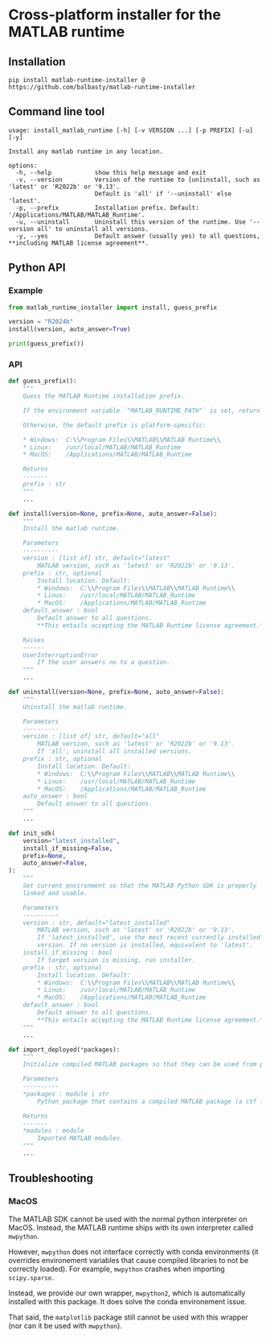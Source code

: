 # Cross-platform installer for the MATLAB runtime

## Installation

```shell
pip install matlab-runtime-installer @ https://github.com/balbasty/matlab-runtime-installer
```

## Command line tool

```text
usage: install_matlab_runtime [-h] [-v VERSION ...] [-p PREFIX] [-u] [-y]

Install any matlab runtime in any location.

options:
  -h, --help            show this help message and exit
  -v, --version         Version of the runtime to [un]install, such as 'latest' or 'R2022b' or '9.13'.
                        Default is 'all' if '--uninstall' else 'latest'.
  -p, --prefix          Installation prefix. Default: '/Applications/MATLAB/MATLAB_Runtime'.
  -u, --uninstall       Uninstall this version of the runtime. Use '--version all' to uninstall all versions.
  -y, --yes             Default answer (usually yes) to all questions, **including MATLAB license agreement**.
```

## Python API

### Example

```python
from matlab_runtime_installer import install, guess_prefix

version = "R2024b"
install(version, auto_answer=True)

print(guess_prefix())
```

### API

```python
def guess_prefix():
    """
    Guess the MATLAB Runtime installation prefix.

    If the environment variable `"MATLAB_RUNTIME_PATH"` is set, return it.

    Otherwise, the default prefix is platform-specific:

    * Windows:  C:\\Program Files\\MATLAB\\MATLAB Runtime\\
    * Linux:    /usr/local/MATLAB/MATLAB_Runtime
    * MacOS:    /Applications/MATLAB/MATLAB_Runtime

    Returns
    -------
    prefix : str
    """
    ...

def install(version=None, prefix=None, auto_answer=False):
    """
    Install the matlab runtime.

    Parameters
    ----------
    version : [list of] str, default="latest"
        MATLAB version, such as 'latest' or 'R2022b' or '9.13'.
    prefix : str, optional
        Install location. Default:
        * Windows:  C:\\Program Files\\MATLAB\\MATLAB Runtime\\
        * Linux:    /usr/local/MATLAB/MATLAB_Runtime
        * MacOS:    /Applications/MATLAB/MATLAB_Runtime
    default_answer : bool
        Default answer to all questions.
        **This entails accepting the MATLAB Runtime license agreement.**

    Raises
    ------
    UserInterruptionError
        If the user answers no to a question.
    """
    ...

def uninstall(version=None, prefix=None, auto_answer=False):
    """
    Uninstall the matlab runtime.

    Parameters
    ----------
    version : [list of] str, default="all"
        MATLAB version, such as 'latest' or 'R2022b' or '9.13'.
        If 'all', uninstall all installed versions.
    prefix : str, optional
        Install location. Default:
        * Windows:  C:\\Program Files\\MATLAB\\MATLAB Runtime\\
        * Linux:    /usr/local/MATLAB/MATLAB_Runtime
        * MacOS:    /Applications/MATLAB/MATLAB_Runtime
    auto_answer : bool
        Default answer to all questions.
    """
    ...

def init_sdk(
    version="latest_installed",
    install_if_missing=False,
    prefix=None,
    auto_answer=False,
):
    """
    Set current environment so that the MATLAB Python SDK is properly
    linked and usable.

    Parameters
    ----------
    version : str, default="latest_installed"
        MATLAB version, such as 'latest' or 'R2022b' or '9.13'.
        If 'latest_installed', use the most recent currently installed
        version. If no version is installed, equivalent to 'latest'.
    install_if_missing : bool
        If target version is missing, run installer.
    prefix : str, optional
        Install location. Default:
        * Windows:  C:\\Program Files\\MATLAB\\MATLAB Runtime\\
        * Linux:    /usr/local/MATLAB/MATLAB_Runtime
        * MacOS:    /Applications/MATLAB/MATLAB_Runtime
    default_answer : bool
        Default answer to all questions.
        **This entails accepting the MATLAB Runtime license agreement.**
    """
    ...

def import_deployed(*packages):
    """
    Initialize compiled MATLAB packages so that they can be used from python.

    Parameters
    ----------
    *packages : module | str
        Python package that contains a compiled MATLAB package (a ctf file).

    Returns
    -------
    *modules : module
        Imported MATLAB modules.
    """
    ...
```

## Troubleshooting

### MacOS

The MATLAB SDK cannot be used with the normal python interpreter on MacOS.
Instead, the MATLAB runtime ships with its own interpreter called `mwpython`.

However, `mwpython` does not interface correctly with conda environments
(it overrides environement variables that cause compiled libraries
to not be correctly loaded). For example, `mwpython` crashes when
importing `scipy.sparse`.

Instead, we provide our own wrapper, `mwpython2`, which is automatically
installed with this package. It does solve the conda environement issue.

That said, the `matplotlib` package still cannot be used with this wrapper
(nor can it be used with `mwpython`).
